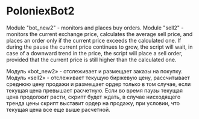 # PoloniexBot2
 
Module "bot_new2" - monitors and places buy orders.
Module "sell2" - monitors the current exchange price, calculates the average sell price, and places an order only if the current price exceeds the calculated one. If during the pause the current price continues to grow, the script will wait, in case of a downward trend in the price, the script will place a sell order, provided that the current price is still higher than the calculated one.

Модуль «bot_new2» - отслеживает и размещает заказы на покупку.
Модуль «sell2» - отслеживает текущую биржевую цену, рассчитывает среднюю цену продажи и размещает ордер только в том случае, если текущая цена превышает расчетную. Если во время паузы текущая цена продолжит расти, скрипт будет ждать, в случае нисходящего тренда цены скрипт выставит ордер на продажу, при условии, что текущая цена все еще выше расчетной. 
